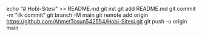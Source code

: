 echo "# Hobi-Sitesi" >> README.md 
git init 
git add README.md 
git commit -m "ilk commit" 
git branch -M main 
git remote add origin https://github.com/AhmetTosun542554/Hobi-Sitesi.git
 git push -u origin main
